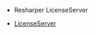 - Resharper LicenseServer

- [LicenseServer](https://download.csdn.net/download/winsty2008/10467279)